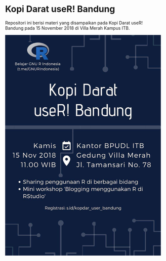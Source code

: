 # Kopi Darat useR! Bandung

Repositori ini berisi materi yang disampaikan pada Kopi Darat useR! Bandung pada 15 November 2018 di Villa Merah Kampus ITB. 



![Poster Kopdar useR! Bandung](kopdar_user_bandung.jpg)

